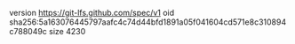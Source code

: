 version https://git-lfs.github.com/spec/v1
oid sha256:5a163076445797aafc4c74d44bfd1891a05f041604cd571e8c310894c788049c
size 4230
